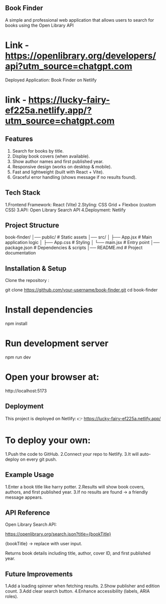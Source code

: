 ## Book Finder

A simple and professional web application that allows users to search for books using the Open Library API 
 # Link - https://openlibrary.org/developers/api?utm_source=chatgpt.com

Deployed Application: Book Finder on Netlify 
# link - https://lucky-fairy-ef225a.netlify.app/?utm_source=chatgpt.com

##  Features

1. Search for books by title.
2. Display book covers (when available).
3. Show author names and first published year.
4. Responsive design (works on desktop & mobile).
5. Fast and lightweight (built with React + Vite).
6. Graceful error handling (shows message if no results found).

## Tech Stack

1.Frontend Framework: React (Vite)
2.Styling: CSS Grid + Flexbox (custom CSS)
3.API: Open Library Search API
4.Deployment: Netlify

## Project Structure

book-finder/
│── public/               # Static assets
│── src/
│   ├── App.jsx           # Main application logic
│   ├── App.css           # Styling
│   └── main.jsx          # Entry point
│── package.json          # Dependencies & scripts
│── README.md             # Project documentation

## Installation & Setup

Clone the repository :

git clone https://github.com/your-username/book-finder.git
cd book-finder


# Install dependencies

npm install


# Run development server

npm run dev


# Open your browser at:

http://localhost:5173

## Deployment

This project is deployed on Netlify:
👉 https://lucky-fairy-ef225a.netlify.app/

# To deploy your own:

1.Push the code to GitHub.
2.Connect your repo to Netlify.
3.It will auto-deploy on every git push.

## Example Usage

1.Enter a book title like harry potter.
2.Results will show book covers, authors, and first published year.
3.If no results are found → a friendly message appears.

## API Reference

Open Library Search API:

https://openlibrary.org/search.json?title={bookTitle}


{bookTitle} → replace with user input.

Returns book details including title, author, cover ID, and first published year.

## Future Improvements

1.Add a loading spinner when fetching results.
2.Show publisher and edition count.
3.Add clear search button.
4.Enhance accessibility (labels, ARIA roles).

 
